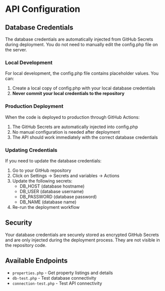# API Configuration

## Database Credentials

The database credentials are automatically injected from GitHub Secrets during deployment.
You do not need to manually edit the config.php file on the server.

### Local Development

For local development, the config.php file contains placeholder values. You can:

1. Create a local copy of config.php with your local database credentials
2. **Never commit your local credentials to the repository**

### Production Deployment

When the code is deployed to production through GitHub Actions:

1. The GitHub Secrets are automatically injected into config.php
2. No manual configuration is needed after deployment
3. The API should work immediately with the correct database credentials

### Updating Credentials

If you need to update the database credentials:

1. Go to your GitHub repository
2. Click on Settings → Secrets and variables → Actions
3. Update the following secrets:
   - DB_HOST (database hostname)
   - DB_USER (database username)
   - DB_PASSWORD (database password)
   - DB_NAME (database name)
4. Re-run the deployment workflow

## Security

Your database credentials are securely stored as encrypted GitHub Secrets and are only
injected during the deployment process. They are not visible in the repository code.

## Available Endpoints

- `properties.php` - Get property listings and details
- `db-test.php` - Test database connectivity
- `connection-test.php` - Test API connectivity 